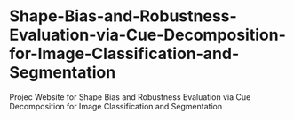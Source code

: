 # Shape-Bias-and-Robustness-Evaluation-via-Cue-Decomposition-for-Image-Classification-and-Segmentation
Projec Website for Shape Bias and Robustness Evaluation via Cue Decomposition for Image Classification and Segmentation
